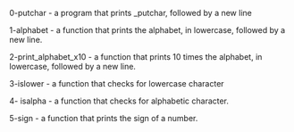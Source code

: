 0-putchar - a program that prints _putchar, followed by a new line

1-alphabet - a function that prints the alphabet, in lowercase, followed by a new line.

2-print_alphabet_x10 - a function that prints 10 times the alphabet, in lowercase, followed by a new line.

3-islower - a function that checks for lowercase character

4- isalpha - a function that checks for alphabetic character.

5-sign - a function that prints the sign of a number.
